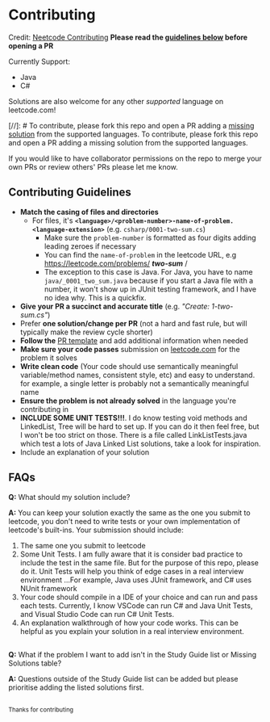 ﻿# Contributing
Credit: [Neetcode Contributing](https://raw.githubusercontent.com/neetcode-gh/leetcode/main/CONTRIBUTING.md)
**Please read the [guidelines below](#contributing-guidelines) before opening a PR**

Currently Support:

* Java
* C#

Solutions are also welcome for any other *supported* language on leetcode.com!

[//]: # To contribute, please fork this repo and open a PR adding a [missing solution](./README.md#missing-solutions) from the supported languages.
To contribute, please fork this repo and open a PR adding a missing solution from the supported languages.

If you would like to have collaborator permissions on the repo to merge your own PRs or review others' PRs please let me know. 

## Contributing Guidelines

- **Match the casing of files and directories**
  - For files, it's **`<language>/<problem-number>-name-of-problem.<language-extension>`** (e.g. `csharp/0001-two-sum.cs`)
    - Make sure the `problem-number` is formatted as four digits adding leading zeroes if necessary
    - You can find the `name-of-problem` in the leetcode URL, e.g https://leetcode.com/problems/ _**two-sum**_ /
    - The exception to this case is Java. For Java, you have to name `java/_0001_two_sum.java` because if you start a Java file with a number, it won't show up in JUnit testing framework, and I have no idea why. This is a quickfix.
- **Give your PR a succinct and accurate title** (e.g. _"Create: 1-two-sum.cs"_)
- Prefer **one solution/change per PR** (not a hard and fast rule, but will typically make the review cycle shorter)
- **Follow the** [PR template](./.github/pull_request_template.md) and add additional information when needed
- **Make sure your code passes** submission on [leetcode.com](https://leetcode.com) for the problem it solves
- **Write clean code** (Your code should use semantically meaningful variable/method names, consistent style, etc) and easy to understand. for example, a single letter is probably not a semantically meaningful name
- **Ensure the problem is not already solved** in the language you're contributing in
- **INCLUDE SOME UNIT TESTS!!!**. I do know testing void methods and LinkedList, Tree will be hard to set up. If you can do it then feel free, but I won't be too strict on those. There is a file called LinkListTests.java which test a lots of Java Linked List solutions, take a look for inspiration.
- Include an explanation of your solution

## FAQs

**Q:** What should my solution include?

**A:** You can keep your solution exactly the same as the one you submit to leetcode, you don't need to write tests or your own implementation of leetcode's built-ins. Your submission should include:
1. The same one you submit to leetcode
2. Some Unit Tests. I am fully aware that it is consider bad practice to include the test in the same file. But for the purpose of this repo, please do it. Unit Tests will help you think of edge cases in a real interview environment
...For example, Java uses JUnit framework, and C# uses NUnit framework
3. Your code should compile in a IDE of your choice and can run and pass each tests. Currently, I know VSCode can run C# and Java Unit Tests, and Visual Studio Code can run C# Unit Tests.
4. An explanation walkthrough of how your code works. This can be helpful as you explain your solution in a real interview environment.
##

**Q:** What if the problem I want to add isn't in the Study Guide list or Missing Solutions table?

**A:** Questions outside of the Study Guide list can be added but please prioritise adding the listed solutions first.
##

<sub>Thanks for contributing</sub>